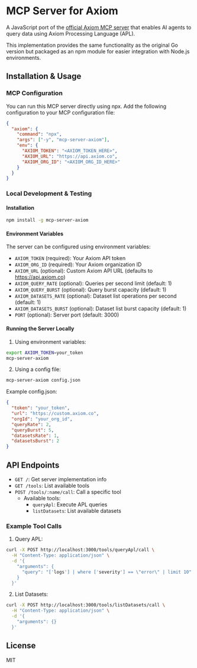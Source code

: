 # MCP Server for Axiom

A JavaScript port of the [official Axiom MCP server](https://github.com/axiomhq/mcp-server-axiom) that enables AI agents to query data using Axiom Processing Language (APL).

This implementation provides the same functionality as the original Go version but packaged as an npm module for easier integration with Node.js environments.

## Installation & Usage

### MCP Configuration

You can run this MCP server directly using npx. Add the following configuration to your MCP configuration file:

```json
{
  "axiom": {
    "command": "npx",
    "args": ["-y", "mcp-server-axiom"],
    "env": {
      "AXIOM_TOKEN": "<AXIOM_TOKEN_HERE>",
      "AXIOM_URL": "https://api.axiom.co",
      "AXIOM_ORG_ID": "<AXIOM_ORG_ID_HERE>"
    }
  }
}
```

### Local Development & Testing

#### Installation

```bash
npm install -g mcp-server-axiom
```

#### Environment Variables

The server can be configured using environment variables:

- `AXIOM_TOKEN` (required): Your Axiom API token
- `AXIOM_ORG_ID` (required): Your Axiom organization ID
- `AXIOM_URL` (optional): Custom Axiom API URL (defaults to https://api.axiom.co)
- `AXIOM_QUERY_RATE` (optional): Queries per second limit (default: 1)
- `AXIOM_QUERY_BURST` (optional): Query burst capacity (default: 1)
- `AXIOM_DATASETS_RATE` (optional): Dataset list operations per second (default: 1)
- `AXIOM_DATASETS_BURST` (optional): Dataset list burst capacity (default: 1)
- `PORT` (optional): Server port (default: 3000)

#### Running the Server Locally

1. Using environment variables:

```bash
export AXIOM_TOKEN=your_token
mcp-server-axiom
```

2. Using a config file:

```bash
mcp-server-axiom config.json
```

Example config.json:

```json
{
  "token": "your_token",
  "url": "https://custom.axiom.co",
  "orgId": "your_org_id",
  "queryRate": 2,
  "queryBurst": 5,
  "datasetsRate": 1,
  "datasetsBurst": 2
}
```

## API Endpoints

- `GET /`: Get server implementation info
- `GET /tools`: List available tools
- `POST /tools/:name/call`: Call a specific tool
  - Available tools:
    - `queryApl`: Execute APL queries
    - `listDatasets`: List available datasets

### Example Tool Calls

1. Query APL:

```bash
curl -X POST http://localhost:3000/tools/queryApl/call \
  -H "Content-Type: application/json" \
  -d '{
    "arguments": {
      "query": "['logs'] | where ['severity'] == \"error\" | limit 10"
    }
  }'
```

2. List Datasets:

```bash
curl -X POST http://localhost:3000/tools/listDatasets/call \
  -H "Content-Type: application/json" \
  -d '{
    "arguments": {}
  }'
```

## License

MIT
